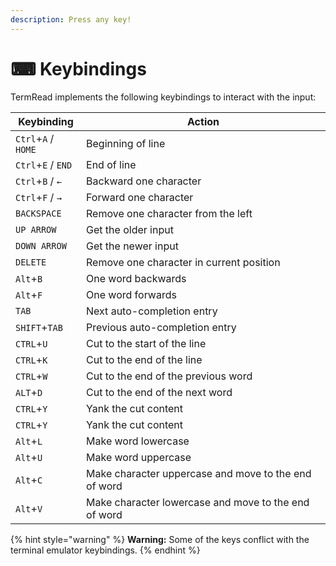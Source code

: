 ```yaml
---
description: Press any key!
---
```


# ⌨ Keybindings

TermRead implements the following keybindings to interact with the input:

| Keybinding          | Action                                               |
| ------------------- | ---------------------------------------------------- |
| `Ctrl`+`A` / `HOME` | Beginning of line                                    |
| `Ctrl`+`E` / `END`  | End of line                                          |
| `Ctrl`+`B` / `←`    | Backward one character                               |
| `Ctrl`+`F` / `→`    | Forward one character                                |
| `BACKSPACE`         | Remove one character from the left                   |
| `UP ARROW`          | Get the older input                                  |
| `DOWN ARROW`        | Get the newer input                                  |
| `DELETE`            | Remove one character in current position             |
| `Alt`+`B`           | One word backwards                                   |
| `Alt`+`F`           | One word forwards                                    |
| `TAB`               | Next auto-completion entry                           |
| `SHIFT`+`TAB`       | Previous auto-completion entry                       |
| `CTRL`+`U`          | Cut to the start of the line                         |
| `CTRL`+`K`          | Cut to the end of the line                           |
| `CTRL`+`W`          | Cut to the end of the previous word                  |
| `ALT`+`D`           | Cut to the end of the next word                      |
| `CTRL`+`Y`          | Yank the cut content                                 |
| `CTRL`+`Y`          | Yank the cut content                                 |
| `Alt`+`L`           | Make word lowercase                                  |
| `Alt`+`U`           | Make word uppercase                                  |
| `Alt`+`C`           | Make character uppercase and move to the end of word |
| `Alt`+`V`           | Make character lowercase and move to the end of word |

{% hint style="warning" %}
**Warning:** Some of the keys conflict with the terminal emulator keybindings.
{% endhint %}
